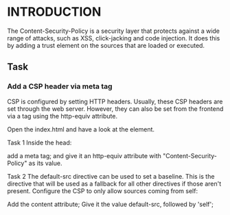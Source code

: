 # INTRODUCTION
The Content-Security-Policy is a security layer that protects against a wide range of attacks, such as XSS, click-jacking and code injection. It does this by adding a trust element on the sources that are loaded or executed.

## Task
### Add a CSP header via meta tag
CSP is configured by setting HTTP headers. Usually, these CSP headers are set through the web server. However, they can also be set from the frontend via a <meta> tag using the http-equiv attribute.

Open the index.html and have a look at the <head> element.

Task 1
Inside the head:

add a meta tag;
and give it an http-equiv attribute with "Content-Security-Policy" as its value.

Task 2
The default-src directive can be used to set a baseline. This is the directive that will be used as a fallback for all other directives if those aren't present. Configure the CSP to only allow sources coming from self:

Add the content attribute;
Give it the value default-src, followed by 'self';